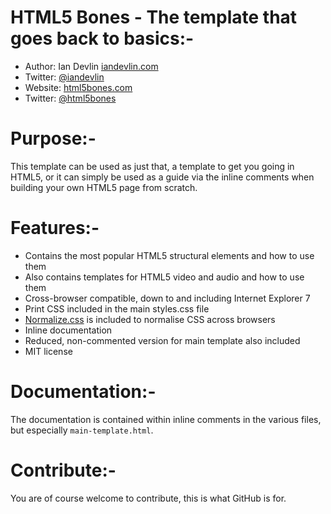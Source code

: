 HTML5 Bones - The template that goes back to basics:-
===================================================

- Author: Ian Devlin [iandevlin.com](http://iandevlin.com)
- Twitter: [@iandevlin](http://twitter.com/iandevlin)
- Website: [html5bones.com](http://html5bones.com)
- Twitter: [@html5bones](http://twitter.com/html5bones)

Purpose:-
=======

This template can be used as just that, a template to get you going in HTML5, or it can simply be used as a guide via the inline comments when building your own HTML5 page from scratch.

Features:-
========

- Contains the most popular HTML5 structural elements and how to use them
- Also contains templates for HTML5 video and audio and how to use them
- Cross-browser compatible, down to and including Internet Explorer 7
- Print CSS included in the main styles.css file
- [Normalize.css](http://necolas.github.com/normalize.css/) is included to normalise CSS across browsers
- Inline documentation
- Reduced, non-commented version for main template also included
- MIT license

Documentation:-
=============
The documentation is contained within inline comments in the various files, but especially `main-template.html`.

Contribute:-
==========

You are of course welcome to contribute, this is what GitHub is for.
